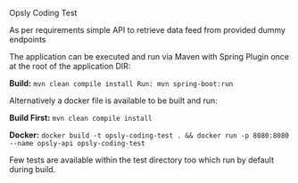 Opsly Coding Test

As per requirements simple API to retrieve data feed from provided dummy endpoints

The application can be executed and run via Maven with Spring Plugin once at the root of the application DIR:

**Build:** `mvn clean compile install Run: mvn spring-boot:run`

Alternatively a docker file is available to be built and run:

**Build First:** `mvn clean compile install`

**Docker:** `docker build -t opsly-coding-test . && docker run -p 8080:8080 --name opsly-api opsly-coding-test`

Few tests are available within the test directory too which run by default during build.